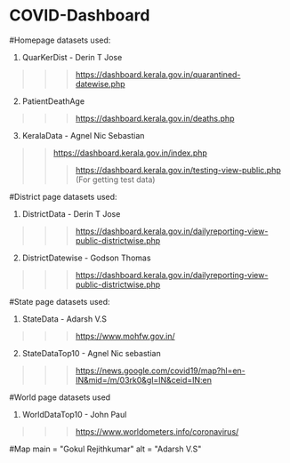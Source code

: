 # COVID-Dashboard
#Homepage datasets used:
1. QuarKerDist - Derin T Jose
>>> https://dashboard.kerala.gov.in/quarantined-datewise.php
2. PatientDeathAge
>>> https://dashboard.kerala.gov.in/deaths.php
3. KeralaData - Agnel Nic Sebastian
>> https://dashboard.kerala.gov.in/index.php
>>> https://dashboard.kerala.gov.in/testing-view-public.php (For getting test data)

#District page datasets used:
1. DistrictData - Derin T Jose
>>> https://dashboard.kerala.gov.in/dailyreporting-view-public-districtwise.php
2. DistrictDatewise - Godson Thomas
>>> https://dashboard.kerala.gov.in/dailyreporting-view-public-districtwise.php

#State page datasets used:
1. StateData - Adarsh V.S
>>> https://www.mohfw.gov.in/
2. StateDataTop10 - Agnel Nic sebastian
>>> https://news.google.com/covid19/map?hl=en-IN&mid=/m/03rk0&gl=IN&ceid=IN:en

#World page datasets used
1. WorldDataTop10 - John Paul
>>> https://www.worldometers.info/coronavirus/

#Map
main = "Gokul Rejithkumar" alt = "Adarsh V.S"
